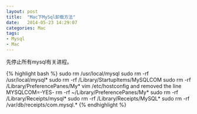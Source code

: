 ```yaml
---
layout: post
title:  "Mac下MySql卸载方法"
date:   2014-05-23 14:29:07
categories: Mac
tags:
- Mysql
- Mac
---
```


先停止所有mysql有关进程。

{% highlight bash %}
sudo rm /usr/local/mysql
sudo rm -rf /usr/local/mysql*
sudo rm -rf /Library/StartupItems/MySQLCOM
sudo rm -rf /Library/PreferencePanes/My*
vim /etc/hostconfig and removed the line MYSQLCOM=-YES-
rm -rf ~/Library/PreferencePanes/My*
sudo rm -rf /Library/Receipts/mysql*
sudo rm -rf /Library/Receipts/MySQL*
sudo rm -rf /var/db/receipts/com.mysql.*
{% endhighlight %}
